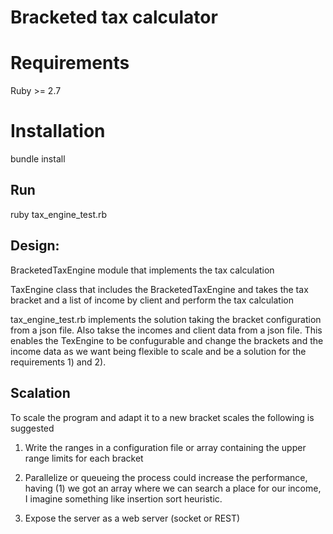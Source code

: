 # Bracketed tax calculator

# Requirements
Ruby >= 2.7

# Installation
bundle install  

## Run
ruby tax_engine_test.rb

## Design:
BracketedTaxEngine module that implements the tax calculation

TaxEngine class that includes the BracketedTaxEngine and takes the tax bracket and a list of income by client and perform the tax calculation

tax_engine_test.rb implements the solution taking the bracket configuration from a json file. Also takse the incomes and client data from a json file. This enables the TexEngine to be confugurable and change the brackets and the income data as we want being flexible to scale and be a solution for the requirements 1) and 2).


## Scalation
To scale the program and adapt it to a new bracket scales the following is suggested

1. Write the ranges in a configuration file or array containing the upper range limits for each bracket

2. Parallelize or queueing the process could increase the performance, having (1) we got an array where we can search a place for our income, I imagine something like insertion sort heuristic.

3. Expose the server as a web server (socket or REST)
